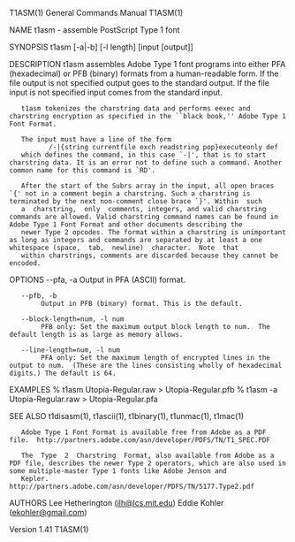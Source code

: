 T1ASM(1)                                                                                General Commands Manual                                                                               T1ASM(1)

NAME
       t1asm - assemble PostScript Type 1 font

SYNOPSIS
       t1asm [-a|-b] [-l length] [input [output]]

DESCRIPTION
       t1asm  assembles  Adobe  Type 1 font programs into either PFA (hexadecimal) or PFB (binary) formats from a human-readable form. If the file output is not specified output goes to the standard
       output. If the file input is not specified input comes from the standard input.

       t1asm tokenizes the charstring data and performs eexec and charstring encryption as specified in the ``black book,'' Adobe Type 1 Font Format.

       The input must have a line of the form
              /-|{string currentfile exch readstring pop}executeonly def
       which defines the command, in this case `-|', that is to start charstring data. It is an error not to define such a command. Another common name for this command is `RD'.

       After the start of the Subrs array in the input, all open braces `{' not in a comment begin a charstring. Such a charstring is terminated by the next non-comment close brace `}'. Within  such
       a  charstring,  only  comments, integers, and valid charstring commands are allowed. Valid charstring command names can be found in Adobe Type 1 Font Format and other documents describing the
       newer Type 2 opcodes. The format within a charstring is unimportant as long as integers and commands are separated by at least a one whitespace (space,  tab,  newline)  character.  Note  that
       within charstrings, comments are discarded because they cannot be encoded.

OPTIONS
       --pfa, -a
            Output in PFA (ASCII) format.

       --pfb, -b
            Output in PFB (binary) format. This is the default.

       --block-length=num, -l num
            PFB only: Set the maximum output block length to num.  The default length is as large as memory allows.

       --line-length=num, -l num
            PFA only: Set the maximum length of encrypted lines in the output to num.  (These are the lines consisting wholly of hexadecimal digits.) The default is 64.

EXAMPLES
       % t1asm Utopia-Regular.raw > Utopia-Regular.pfb
       % t1asm -a Utopia-Regular.raw > Utopia-Regular.pfa

SEE ALSO
       t1disasm(1), t1ascii(1), t1binary(1), t1unmac(1), t1mac(1)

       Adobe Type 1 Font Format is available free from Adobe as a PDF file.  http://partners.adobe.com/asn/developer/PDFS/TN/T1_SPEC.PDF

       The  Type  2  Charstring  Format, also available from Adobe as a PDF file, describes the newer Type 2 operators, which are also used in some multiple-master Type 1 fonts like Adobe Jenson and
       Kepler.  http://partners.adobe.com/asn/developer/PDFS/TN/5177.Type2.pdf

AUTHORS
       Lee Hetherington (ilh@lcs.mit.edu)
       Eddie Kohler (ekohler@gmail.com)

Version 1.41                                                                                                                                                                                  T1ASM(1)
